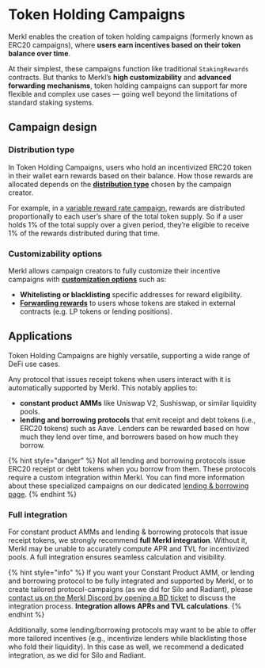 # Token Holding Campaigns

Merkl enables the creation of token holding campaigns (formerly known as ERC20 campaigns), where **users earn incentives based on their token balance over time**.

At their simplest, these campaigns function like traditional `StakingRewards` contracts. But thanks to Merkl’s **high customizability** and **advanced forwarding mechanisms**, token holding campaigns can support far more flexible and complex use cases — going well beyond the limitations of standard staking systems.

## Campaign design

### Distribution type

In Token Holding Campaigns, users who hold an incentivized ERC20 token in their wallet earn rewards based on their balance. How those rewards are allocated depends on the [**distribution type**](../distributions.md) chosen by the campaign creator.

For example, in a [variable reward rate campaign](../distributions.md#variable-reward-rate-campaigns), rewards are distributed proportionally to each user’s share of the total token supply. So if a user holds 1% of the total supply over a given period, they’re eligible to receive 1% of the rewards distributed during that time.

### Customizability options

Merkl allows campaign creators to fully customize their incentive campaigns with [**customization options**](../customization-options.md) such as:

* **Whitelisting or blacklisting** specific addresses for reward eligibility.
* [**Forwarding rewards**](../../glossary.md#forwarder) to users whose tokens are staked in external contracts (e.g. LP tokens or lending positions).

## Applications

Token Holding Campaigns are highly versatile, supporting a wide range of DeFi use cases.

Any protocol that issues receipt tokens when users interact with it is automatically supported by Merkl. This notably applies to:

* **constant product AMMs** like Uniswap V2, Sushiswap, or similar liquidity pools.
* **lending and borrowing protocols** that emit receipt and debt tokens (i.e., ERC20 tokens) such as Aave. Lenders can be rewarded based on how much they lend over time, and borrowers based on how much they borrow.

{% hint style="danger" %}
Not all lending and borrowing protocols issue ERC20 receipt or debt tokens when you borrow from them. These protocols require a custom integration within Merkl. You can find more information about these specialized campaigns on our dedicated [lending & borrowing page](lending-borrowing.md).
{% endhint %}

### Full integration

For constant product AMMs and lending & borrowing protocols that issue receipt tokens, we strongly recommend **full Merkl integration**. Without it, Merkl may be unable to accurately compute APR and TVL for incentivized pools. A full integration ensures seamless calculation and visibility.

{% hint style="info" %}
If you want your Constant Product AMM, or lending and borrowing protocol to be fully integrated and supported by Merkl, or to create tailored protocol-campaigns (as we did for Silo and Radiant), please [contact us on the Merkl Discord by opening a BD ticket](https://discord.com/invite/jnYfrGxDbe) to discuss the integration process. **Integration allows APRs and TVL calculations**.
{% endhint %}

Additionally, some lending/borrowing protocols may want to be able to offer more tailored incentives (e.g., incentivize lenders while blacklisting those who fold their liquidity). In this case as well, we recommend a dedicated integration, as we did for Silo and Radiant.
